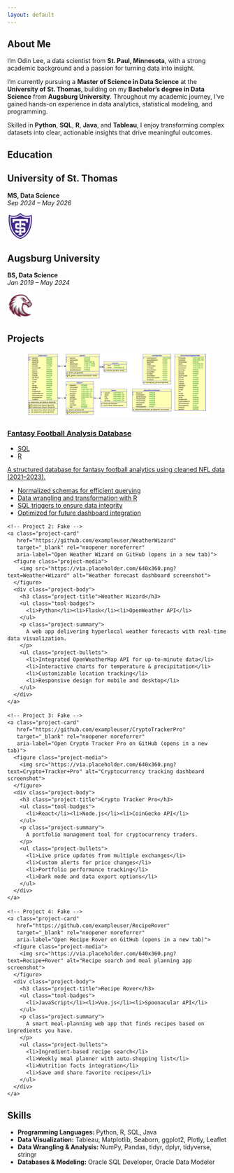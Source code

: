 ```yaml
---
layout: default
---
```


<!--               -->
<!-- About Section -->
<!--               -->

<section class="about">
  <h1>About Me</h1>
  <p>
    I’m Odin Lee, a data scientist from <strong>St. Paul, Minnesota</strong>, with a strong academic background and a passion for turning data into insight.
  </p>
  <p>
    I’m currently pursuing a <strong>Master of Science in Data Science</strong> at the <strong>University of St. Thomas</strong>, building on my <strong>Bachelor’s degree in Data Science</strong> from <strong>Augsburg University</strong>. Throughout my academic journey, I’ve gained hands-on experience in data analytics, statistical modeling, and programming.
  </p>
  <p>
    Skilled in <strong>Python</strong>, <strong>SQL</strong>, <strong>R</strong>, <strong>Java</strong>, and <strong>Tableau</strong>, I enjoy transforming complex datasets into clear, actionable insights that drive meaningful outcomes.
  </p>
</section>

<!--                   -->
<!-- Education Section -->
<!--                   -->

<section class="education" aria-label="Education Background">
  <h1>Education</h1>
  <div class="education-grid">
    <div class="education-card">
      <div class="edu-text">
        <h2>University of St. Thomas</h2>
        <p><strong>MS, Data Science</strong><br><em>Sep 2024 – May 2026</em></p>
      </div>
      <div class="edu-logo">
        <img src="assets/img/UniversitySt.Thomas-Logo.png" alt="University of St. Thomas Logo" width="60" height="60" />
      </div>
    </div>
    <div class="education-card">
      <div class="edu-text">
        <h2>Augsburg University</h2>
        <p><strong>BS, Data Science</strong><br><em>Jan 2019 – May 2024</em></p>
      </div>
      <div class="edu-logo">
        <img src="assets/img/AugsburgUniversity-Logo.png" alt="Augsburg University Logo" width="60" height="60" />
      </div>
    </div>
  </div>
</section>

<!--                 -->
<!-- Project Section -->
<!--                 -->

<section class="projects">
  <h1>Projects</h1>

  <div class="project-grid">
    <!-- Project 1: Real -->
    <a class="project-card"
       href="https://github.com/OdinLeePro/FantasyFootballAnalysisDB"
       target="_blank" rel="noopener noreferrer"
       aria-label="Open Fantasy Football Analysis Database on GitHub (opens in a new tab)">
      <figure class="project-media">
        <img src="/assets/img/FinalProjectRationalModel.png" alt="Fantasy Football ER Diagram">
      </figure>
      <div class="project-body">
        <h3 class="project-title">Fantasy Football Analysis Database</h3>
        <ul class="tool-badges">
          <li>SQL</li><li>R</li>
        </ul>
        <p class="project-summary">
          A structured database for fantasy football analytics using cleaned NFL data (2021–2023).
        </p>
        <ul class="project-bullets">
          <li>Normalized schemas for efficient querying</li>
          <li>Data wrangling and transformation with R</li>
          <li>SQL triggers to ensure data integrity</li>
          <li>Optimized for future dashboard integration</li>
        </ul>
      </div>
    </a>

    <!-- Project 2: Fake -->
    <a class="project-card"
       href="https://github.com/exampleuser/WeatherWizard"
       target="_blank" rel="noopener noreferrer"
       aria-label="Open Weather Wizard on GitHub (opens in a new tab)">
      <figure class="project-media">
        <img src="https://via.placeholder.com/640x360.png?text=Weather+Wizard" alt="Weather forecast dashboard screenshot">
      </figure>
      <div class="project-body">
        <h3 class="project-title">Weather Wizard</h3>
        <ul class="tool-badges">
          <li>Python</li><li>Flask</li><li>OpenWeather API</li>
        </ul>
        <p class="project-summary">
          A web app delivering hyperlocal weather forecasts with real-time data visualization.
        </p>
        <ul class="project-bullets">
          <li>Integrated OpenWeatherMap API for up-to-minute data</li>
          <li>Interactive charts for temperature & precipitation</li>
          <li>Customizable location tracking</li>
          <li>Responsive design for mobile and desktop</li>
        </ul>
      </div>
    </a>

    <!-- Project 3: Fake -->
    <a class="project-card"
       href="https://github.com/exampleuser/CryptoTrackerPro"
       target="_blank" rel="noopener noreferrer"
       aria-label="Open Crypto Tracker Pro on GitHub (opens in a new tab)">
      <figure class="project-media">
        <img src="https://via.placeholder.com/640x360.png?text=Crypto+Tracker+Pro" alt="Cryptocurrency tracking dashboard screenshot">
      </figure>
      <div class="project-body">
        <h3 class="project-title">Crypto Tracker Pro</h3>
        <ul class="tool-badges">
          <li>React</li><li>Node.js</li><li>CoinGecko API</li>
        </ul>
        <p class="project-summary">
          A portfolio management tool for cryptocurrency traders.
        </p>
        <ul class="project-bullets">
          <li>Live price updates from multiple exchanges</li>
          <li>Custom alerts for price changes</li>
          <li>Portfolio performance tracking</li>
          <li>Dark mode and data export options</li>
        </ul>
      </div>
    </a>

    <!-- Project 4: Fake -->
    <a class="project-card"
       href="https://github.com/exampleuser/RecipeRover"
       target="_blank" rel="noopener noreferrer"
       aria-label="Open Recipe Rover on GitHub (opens in a new tab)">
      <figure class="project-media">
        <img src="https://via.placeholder.com/640x360.png?text=Recipe+Rover" alt="Recipe search and meal planning app screenshot">
      </figure>
      <div class="project-body">
        <h3 class="project-title">Recipe Rover</h3>
        <ul class="tool-badges">
          <li>JavaScript</li><li>Vue.js</li><li>Spoonacular API</li>
        </ul>
        <p class="project-summary">
          A smart meal-planning web app that finds recipes based on ingredients you have.
        </p>
        <ul class="project-bullets">
          <li>Ingredient-based recipe search</li>
          <li>Weekly meal planner with auto-shopping list</li>
          <li>Nutrition facts integration</li>
          <li>Save and share favorite recipes</li>
        </ul>
      </div>
    </a>

  </div>
</section>

<!--                -->
<!-- Skills Section -->
<!--                -->

<section class="skills">
  <h1>Skills</h1>
  <ul class="skill-list">
    <li><strong>Programming Languages:</strong> Python, R, SQL, Java</li>
    <li><strong>Data Visualization:</strong> Tableau, Matplotlib, Seaborn, ggplot2, Plotly, Leaflet</li>
    <li><strong>Data Wrangling & Analysis:</strong> NumPy, Pandas, tidyr, dplyr, tidyverse, stringr</li>
    <li><strong>Databases & Modeling:</strong> Oracle SQL Developer, Oracle Data Modeler</li>
  </ul>
</section>
